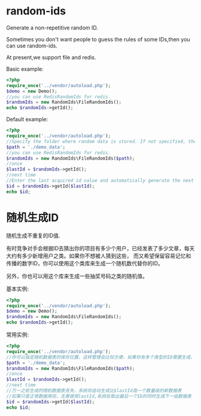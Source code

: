# random-ids
Generate a non-repetitive random ID.

Sometimes you don't want people to guess the rules of some IDs,then you can use random-ids.

At present,we support file and redis.

Basic example:
```php
<?php
require_once('../vendor/autoload.php');
$demo = new Demo();
//you can use RedisRandomIds for redis.
$randomIds = new RandomIds\FileRandomIds();
echo $randomIds->getId();
```
Default example:
```php
<?php
require_once('../vendor/autoload.php');
//Specify the folder where random data is stored. If not specified, the data will be stored in the vendor....
$path = './demo_data';
//you can use RedisRandomIds for redis.
$randomIds = new RandomIds\FileRandomIds($path);
//once
$lastId = $randomIds->getId();
//next time
//Enter the last acquired id value and automatically generate the next order of magnitude random table if the data file is lost.
$id = $randomIds->getId($lastId);
echo $id;
```

# 随机生成ID
随机生成不重复的ID值.

有时竞争对手会根据ID去猜出你的项目有多少个用户，已经发表了多少文章，每天大约有多少新增用户之类。如果你不想被人猜到这些，
而又希望保留容易记忆和传播的数字ID，你可以使用这个类库来生成一个随机数代替你的ID。

另外，你也可以用这个库来生成一些抽奖号码之类的随机值。

基本实例:
```php
<?php
require_once('../vendor/autoload.php');
$demo = new Demo();
$randomIds = new RandomIds\FileRandomIds();
echo $randomIds->getId();
```
常用实例:
```php
<?php
require_once('../vendor/autoload.php');
//你可以指定随机数据表的保存位置，这样管理会比较方便，如果你有多个类型的ID需要生成，可以分别把随机数据表保存在不同的文件夹下
$path = './demo_data';
$randomIds = new RandomIds\FileRandomIds($path);
//once
$lastId = $randomIds->getId();
//next time
//万一之前生成的随机数据表丢失，系统将自动生成比$lastId高一个数量级的新数据表
//如果只是正常数据用完，无需使用lastId,系统在取出最后一个ID的同时生成下一组数据表
$id = $randomIds->getId($lastId);
echo $id;
```
